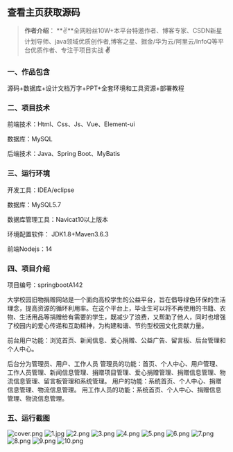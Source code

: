  
## 查看主页获取源码

> **作者介绍**： **✌**全网粉丝10W+本平台特邀作者、博客专家、CSDN新星计划导师、java领域优质创作者,博客之星、掘金/华为云/阿里云/InfoQ等平台优质作者、专注于项目实战 **✌**

  

### 一、作品包含

源码+数据库+设计文档万字+PPT+全套环境和工具资源+部署教程

### 二、项目技术

前端技术：Html、Css、Js、Vue、Element-ui

数据库：MySQL

后端技术：Java、Spring Boot、MyBatis

  

### 三、运行环境

开发工具：IDEA/eclipse

数据库：MySQL5.7

数据库管理工具：Navicat10以上版本

环境配置软件： JDK1.8+Maven3.6.3

前端Nodejs：14


### 四、项目介绍
项目编号：springbootA142

大学校园旧物捐赠网站是一个面向高校学生的公益平台，旨在倡导绿色环保的生活理念，提高资源的循环利用率。在这个平台上，毕业生可以将不再使用的书籍、衣物、生活用品等捐赠给有需要的学生，既减少了浪费，又帮助了他人，同时也增强了校园内的爱心传递和互助精神，为构建和谐、节约型校园文化贡献力量。

前台用户功能：浏览首页、新闻信息、爱心捐赠、公益广告、留言板、后台管理和个人中心。

后台分为管理员、用户、工作人员
管理员的功能：首页、个人中心、用户管理、工作人员管理、新闻信息管理、捐赠项目管理、爱心捐赠管理、捐赠信息管理、物流信息管理、留言板管理和系统管理。
用户的功能：系统首页、个人中心、捐赠信息管理、物流信息管理。
用工作人员的功能：系统首页、个人中心、捐赠信息管理、物流信息管理。

### 五、运行截图

![cover.png](./cover.png)
![1.jpg](./1.jpg)
![2.png](./2.png)
![3.png](./3.png)
![4.png](./4.png)
![5.png](./5.png)
![6.png](./6.png)
![7.png](./7.png)
![8.png](./8.png)
![9.png](./9.png)
![10.png](./10.png)




  

